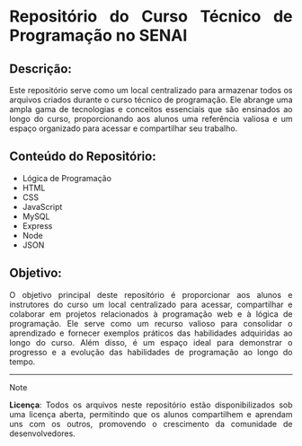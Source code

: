 <div align="justify">
  
# Repositório do Curso Técnico de Programação no **SENAI**

## Descrição:

Este repositório serve como um local centralizado para armazenar todos os arquivos criados durante o curso técnico de programação. Ele abrange uma ampla gama de tecnologias e conceitos essenciais que são ensinados ao longo do curso, proporcionando aos alunos uma referência valiosa e um espaço organizado para acessar e compartilhar seu trabalho.

## Conteúdo do Repositório:

- Lógica de Programação
- HTML
- CSS
- JavaScript
- MySQL
- Express
- Node
- JSON

## **Objetivo**:

O objetivo principal deste repositório é proporcionar aos alunos e instrutores do curso um local centralizado para acessar, compartilhar e colaborar em projetos relacionados à programação web e à lógica de programação. Ele serve como um recurso valioso para consolidar o aprendizado e fornecer exemplos práticos das habilidades adquiridas ao longo do curso. Além disso, é um espaço ideal para demonstrar o progresso e a evolução das habilidades de programação ao longo do tempo.

---

> [!NOTE]  
> **Licença**: Todos os arquivos neste repositório estão disponibilizados sob uma licença aberta, permitindo que os alunos compartilhem e aprendam uns com os outros, promovendo o crescimento da comunidade de desenvolvedores.

</div>
